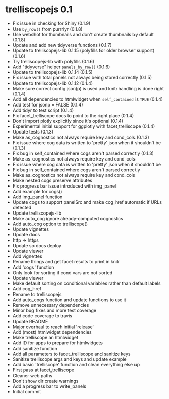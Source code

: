 # trelliscopejs 0.1

- Fix issue in checking for Shiny (0.1.9)
- Use `by_row()` from purrrlyr (0.1.8)
- Use webshot for thumbnails and don't create thumbnails by default (0.1.8)
- Update and add new tidyverse functions (0.1.7)
- Update to trelliscopejs-lib 0.1.15 (polyfills for older browser support) (0.1.6)
- Try trelliscopejs-lib with polyfills (0.1.6)
- Add "tidyverse" helper `panels_by_row()` (0.1.6)
- Update to trelliscopejs-lib 0.1.14 (0.1.5)
- Fix issue with total panels not always being stored correctly (0.1.5)
- Update to trelliscopejs-lib 0.1.12 (0.1.4)
- Make sure correct config.json(p) is used and knitr handling is done right (0.1.4)
- Add all dependencies to htmlwidget when `self_contained` is `TRUE` (0.1.4)
- Add test for jsonp = FALSE (0.1.4)
- Add tidyr to test script (0.1.4)
- Fix facet_trelliscope docs to point to the right place (0.1.4)
- Don't import plotly explicitly since it's optional (0.1.4)
- Experimental initial support for ggplotly with facet_trelliscope (0.1.4)
- Update tests (0.1.3)
- Make as_cognostics not always require key and cond_cols (0.1.3)
- Fix issue where cog data is written to 'pretty' json when it shouldn't be (0.1.3)
- Fix bug in self_contained where cogs aren't parsed correctly (0.1.3)
- Make as_cognostics not always require key and cond_cols
- Fix issue where cog data is written to 'pretty' json when it shouldn't be
- Fix bug in self_contained where cogs aren't parsed correctly
- Make as_cognostics not always require key and cond_cols
- Make nested cogs preserve attributes
- Fix progress bar issue introduced with img_panel
- Add example for cogs()
- Add img_panel function
- Update cogs to support panelSrc and make cog_href automatic if URLs detected
- Update trelliscopejs-lib
- Make auto_cog ignore already-computed cognostics
- Add auto_cog option to trelliscope()
- Update vignettes
- Update docs
- http -> https
- Update so docs deploy
- Update viewer
- Add vignettes
- Rename things and get facet results to print in knitr
- Add 'cogs' function
- Only look for sorting if cond vars are not sorted
- Update viewer
- Make default sorting on conditional variables rather than default labels
- Add cog_href
- Rename to trelliscopejs
- Add auto_cogs function and update functions to use it
- Remove unnecessary dependencies
- Minor bug fixes and more test coverage
- Add code coverage to travis
- Update README
- Major overhaul to reach initial 'release'
- Add (most) htmlwidget dependencies
- Make trelliscope an htmlwidget
- Add ID for apps to prepare for htmlwidgets
- Add sanitize function
- Add all parameters to facet_trelliscope and sanitize keys
- Sanitize trelliscope args and keys and update example
- Add basic 'trelliscope' function and clean everything else up
- First pass at facet_trelliscope
- Cleaner web paths
- Don't show dir create warnings
- Add a progress bar to write_panels
- Initial commit
